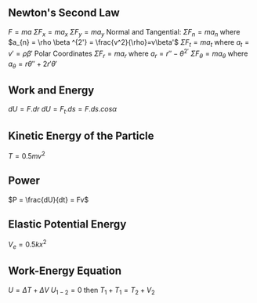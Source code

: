 ## Newton's Second Law
$F = ma$
$\Sigma F_{x} = ma_{x}$
$\Sigma F_{y} = ma_{y}$
Normal and Tangential:
$\Sigma F_{n} = ma_{n}$     where     $a_{n} = \rho \beta ^{2'} = \frac{v^2}{\rho}=v\beta'$
$\Sigma F_{t} = ma_{t}$     where     $a_{t} = v' = \rho \beta '$
Polar Coordinates
$\Sigma F_{r} = ma_{r}$     where     $a_{r} = r''-\theta ^{2'}$
$\Sigma F_{\theta} = ma_{\theta}$     where     $a_{\theta} = r \theta '' + 2r'\theta '$

## Work and Energy
$dU = F.dr$
$dU = F_{t}.ds = F.ds.cos\alpha$

## Kinetic Energy of the Particle
$T = 0.5mv^2$

## Power 
$P = \frac{dU}{dt} = Fv$

## Elastic Potential Energy
$V_{e} = 0.5kx^2$

## Work-Energy Equation
$U = \Delta T + \Delta V$
$U_{1-2} = 0$ then $T_{1} + T_{1} = T_{2} + V_{2}$

